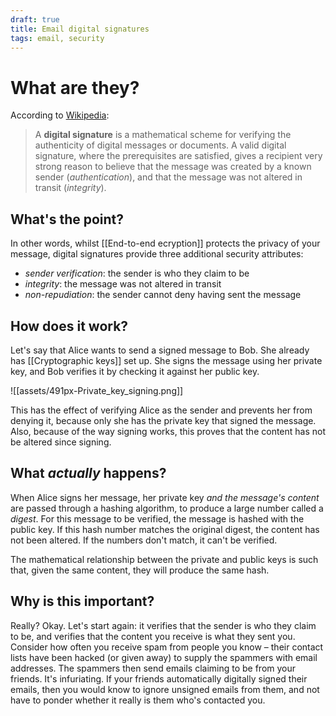 ```yaml
---
draft: true
title: Email digital signatures
tags: email, security
---
```

# What are they?
According to [Wikipedia](https://en.wikipedia.org/wiki/Digital_signature):
> A **digital signature** is a mathematical scheme for verifying the authenticity of digital messages or documents. A valid digital signature, where the prerequisites are satisfied, gives a recipient very strong reason to believe that the message was created by a known sender (_authentication_), and that the message was not altered in transit (_integrity_).



## What's the point?
In other words,  whilst [[End-to-end ecryption]] protects the privacy of your message, digital signatures provide three additional security attributes:
- _sender verification_: the sender is who they claim to be
- _integrity_: the message was not altered in transit
- _non-repudiation_: the sender cannot deny having sent the message



## How does it work?
Let's say that Alice wants to send a signed message to Bob. She already has [[Cryptographic keys]] set up. She signs the message using her private key, and Bob verifies it by checking it against her public key. 

![[assets/491px-Private_key_signing.png]]

This has the effect of verifying Alice as the sender and prevents her from denying it, because only she has the private key that signed the message. Also, because of the way signing works, this proves that the content has not be altered since signing.



## What *actually* happens?
When Alice signs her message, her private key _and the message's content_ are passed through a hashing algorithm, to produce a large number called a _digest_. For this message to be verified, the message is hashed with the public key. If this hash number matches the original digest, the content has not been altered. If the numbers don't match, it can't be verified.

The mathematical relationship between the private and public keys is such that, given the same content, they will produce the same hash.


## Why is this important?
Really? Okay. Let's start again: it verifies that the sender is who they claim to be, and verifies that the content you receive is what they sent you. Consider how often you receive spam from people you know – their contact lists have been hacked (or given away) to supply the spammers with email addresses. The spammers then send emails claiming to be from your friends. It's infuriating.
If your friends automatically digitally signed their emails, then you would know to ignore unsigned emails from them, and not have to ponder whether it really is them who's contacted you.